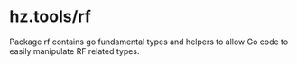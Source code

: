 # hz.tools/rf

Package rf contains go fundamental types and helpers to allow Go code to
easily manipulate RF related types.
